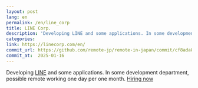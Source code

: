 ```yaml
---
layout: post
lang: en
permalink: /en/line_corp
title: LINE Corp.
description: 'Developing LINE and some applications. In some development department, possible remote working one day per one month. Hiring now'
categories: 
link: https://linecorp.com/en/
commit_url: https://github.com/remote-jp/remote-in-japan/commit/cf8ada8eae0f29603e476cd235d4527e9ea268e4
commit_at:  2025-01-16
---
```


<p>Developing <a href="https://line.me/en-US">LINE</a> and some applications. In some development department, possible remote working one day per one month. <a href="https://career.linecorp.com/linecorp/teams">Hiring now</a></p>
